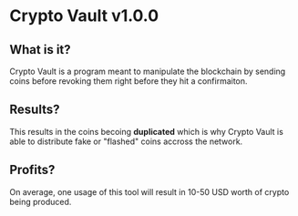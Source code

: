# Crypto Vault v1.0.0
## What is it?
Crypto Vault is a program meant to manipulate the blockchain by sending coins before revoking them right before they hit a confirmaiton.
## Results?
This results in the coins becoing **duplicated** which is why Crypto Vault is able to distribute fake or "flashed" coins accross the network. 
## Profits?
On average, one usage of this tool will result in 10-50 USD worth of crypto being produced.
